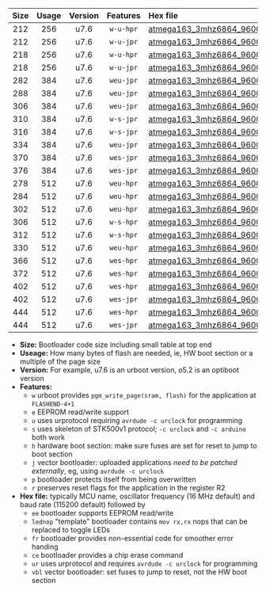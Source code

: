 |Size|Usage|Version|Features|Hex file|
|:-:|:-:|:-:|:-:|:--|
|212|256|u7.6|`w-u-hpr`|[atmega163_3mhz6864_9600bps_ur.hex](https://raw.githubusercontent.com/stefanrueger/urboot/main//atmega163_3mhz6864_9600bps_ur.hex)|
|212|256|u7.6|`w-u-jpr`|[atmega163_3mhz6864_9600bps_ur_vbl.hex](https://raw.githubusercontent.com/stefanrueger/urboot/main//atmega163_3mhz6864_9600bps_ur_vbl.hex)|
|218|256|u7.6|`w-u-hpr`|[atmega163_3mhz6864_9600bps_lednop_ur.hex](https://raw.githubusercontent.com/stefanrueger/urboot/main//atmega163_3mhz6864_9600bps_lednop_ur.hex)|
|218|256|u7.6|`w-u-jpr`|[atmega163_3mhz6864_9600bps_lednop_ur_vbl.hex](https://raw.githubusercontent.com/stefanrueger/urboot/main//atmega163_3mhz6864_9600bps_lednop_ur_vbl.hex)|
|282|384|u7.6|`weu-jpr`|[atmega163_3mhz6864_9600bps_ee_ur_vbl.hex](https://raw.githubusercontent.com/stefanrueger/urboot/main//atmega163_3mhz6864_9600bps_ee_ur_vbl.hex)|
|288|384|u7.6|`weu-jpr`|[atmega163_3mhz6864_9600bps_ee_lednop_ur_vbl.hex](https://raw.githubusercontent.com/stefanrueger/urboot/main//atmega163_3mhz6864_9600bps_ee_lednop_ur_vbl.hex)|
|306|384|u7.6|`weu-jpr`|[atmega163_3mhz6864_9600bps_ee_lednop_fr_ur_vbl.hex](https://raw.githubusercontent.com/stefanrueger/urboot/main//atmega163_3mhz6864_9600bps_ee_lednop_fr_ur_vbl.hex)|
|310|384|u7.6|`w-s-jpr`|[atmega163_3mhz6864_9600bps_vbl.hex](https://raw.githubusercontent.com/stefanrueger/urboot/main//atmega163_3mhz6864_9600bps_vbl.hex)|
|316|384|u7.6|`w-s-jpr`|[atmega163_3mhz6864_9600bps_lednop_vbl.hex](https://raw.githubusercontent.com/stefanrueger/urboot/main//atmega163_3mhz6864_9600bps_lednop_vbl.hex)|
|334|384|u7.6|`weu-jpr`|[atmega163_3mhz6864_9600bps_ee_lednop_fr_ce_ur_vbl.hex](https://raw.githubusercontent.com/stefanrueger/urboot/main//atmega163_3mhz6864_9600bps_ee_lednop_fr_ce_ur_vbl.hex)|
|370|384|u7.6|`wes-jpr`|[atmega163_3mhz6864_9600bps_ee_vbl.hex](https://raw.githubusercontent.com/stefanrueger/urboot/main//atmega163_3mhz6864_9600bps_ee_vbl.hex)|
|376|384|u7.6|`wes-jpr`|[atmega163_3mhz6864_9600bps_ee_lednop_vbl.hex](https://raw.githubusercontent.com/stefanrueger/urboot/main//atmega163_3mhz6864_9600bps_ee_lednop_vbl.hex)|
|278|512|u7.6|`weu-hpr`|[atmega163_3mhz6864_9600bps_ee_ur.hex](https://raw.githubusercontent.com/stefanrueger/urboot/main//atmega163_3mhz6864_9600bps_ee_ur.hex)|
|284|512|u7.6|`weu-hpr`|[atmega163_3mhz6864_9600bps_ee_lednop_ur.hex](https://raw.githubusercontent.com/stefanrueger/urboot/main//atmega163_3mhz6864_9600bps_ee_lednop_ur.hex)|
|302|512|u7.6|`weu-hpr`|[atmega163_3mhz6864_9600bps_ee_lednop_fr_ur.hex](https://raw.githubusercontent.com/stefanrueger/urboot/main//atmega163_3mhz6864_9600bps_ee_lednop_fr_ur.hex)|
|306|512|u7.6|`w-s-hpr`|[atmega163_3mhz6864_9600bps.hex](https://raw.githubusercontent.com/stefanrueger/urboot/main//atmega163_3mhz6864_9600bps.hex)|
|312|512|u7.6|`w-s-hpr`|[atmega163_3mhz6864_9600bps_lednop.hex](https://raw.githubusercontent.com/stefanrueger/urboot/main//atmega163_3mhz6864_9600bps_lednop.hex)|
|330|512|u7.6|`weu-hpr`|[atmega163_3mhz6864_9600bps_ee_lednop_fr_ce_ur.hex](https://raw.githubusercontent.com/stefanrueger/urboot/main//atmega163_3mhz6864_9600bps_ee_lednop_fr_ce_ur.hex)|
|366|512|u7.6|`wes-hpr`|[atmega163_3mhz6864_9600bps_ee.hex](https://raw.githubusercontent.com/stefanrueger/urboot/main//atmega163_3mhz6864_9600bps_ee.hex)|
|372|512|u7.6|`wes-hpr`|[atmega163_3mhz6864_9600bps_ee_lednop.hex](https://raw.githubusercontent.com/stefanrueger/urboot/main//atmega163_3mhz6864_9600bps_ee_lednop.hex)|
|402|512|u7.6|`wes-hpr`|[atmega163_3mhz6864_9600bps_ee_lednop_fr.hex](https://raw.githubusercontent.com/stefanrueger/urboot/main//atmega163_3mhz6864_9600bps_ee_lednop_fr.hex)|
|402|512|u7.6|`wes-jpr`|[atmega163_3mhz6864_9600bps_ee_lednop_fr_vbl.hex](https://raw.githubusercontent.com/stefanrueger/urboot/main//atmega163_3mhz6864_9600bps_ee_lednop_fr_vbl.hex)|
|444|512|u7.6|`wes-hpr`|[atmega163_3mhz6864_9600bps_ee_lednop_fr_ce.hex](https://raw.githubusercontent.com/stefanrueger/urboot/main//atmega163_3mhz6864_9600bps_ee_lednop_fr_ce.hex)|
|444|512|u7.6|`wes-jpr`|[atmega163_3mhz6864_9600bps_ee_lednop_fr_ce_vbl.hex](https://raw.githubusercontent.com/stefanrueger/urboot/main//atmega163_3mhz6864_9600bps_ee_lednop_fr_ce_vbl.hex)|

- **Size:** Bootloader code size including small table at top end
- **Useage:** How many bytes of flash are needed, ie, HW boot section or a multiple of the page size
- **Version:** For example, u7.6 is an urboot version, o5.2 is an optiboot version
- **Features:**
  + `w` urboot provides `pgm_write_page(sram, flash)` for the application at `FLASHEND-4+1`
  + `e` EEPROM read/write support
  + `u` uses urprotocol requiring `avrdude -c urclock` for programming
  + `s` uses skeleton of STK500v1 protocol; `-c urclock` and `-c arduino` both work
  + `h` hardware boot section: make sure fuses are set for reset to jump to boot section
  + `j` vector bootloader: uploaded applications *need to be patched externally*, eg, using `avrdude -c urclock`
  + `p` bootloader protects itself from being overwritten
  + `r` preserves reset flags for the application in the register R2
- **Hex file:** typically MCU name, oscillator frequency (16 MHz default) and baud rate (115200 default) followed by
  + `ee` bootloader supports EEPROM read/write
  + `lednop` "template" bootloader contains `mov rx,rx` nops that can be replaced to toggle LEDs
  + `fr` bootloader provides non-essential code for smoother error handing
  + `ce` bootloader provides a chip erase command
  + `ur` uses urprotocol and requires `avrdude -c urclock` for programming
  + `vbl` vector bootloader: set fuses to jump to reset, not the HW boot section
